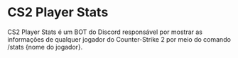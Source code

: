 # CS2 Player Stats
CS2 Player Stats é um BOT do Discord responsável por mostrar as informações de qualquer jogador do Counter-Strike 2 por meio do comando /stats {nome do jogador}.
